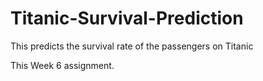 # Titanic-Survival-Prediction
This predicts the survival rate of the passengers on Titanic

This Week 6 assignment.
